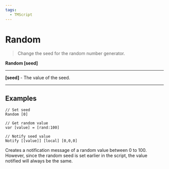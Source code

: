 ```yaml
---
tags:
  - TMScript
---
```


# Random

> Change the seed for the random number generator.

**Random \[seed\]**

_____

**\[seed\]** - The value of the seed.

_____

## Examples

``` title="random-example.txt" linenums="1"
// Set seed
Random [0]

// Get random value
var [value] = [rand:100]

// Notify seed value
Notify [[value]] [local] [0,0,0]
```

Creates a notification message of a random value between 0 to 100. However, since the random seed is set earlier in the script, the value notified will always be the same.

